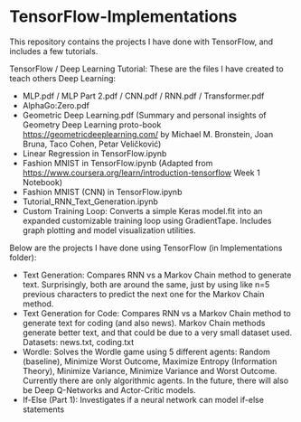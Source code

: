 # TensorFlow-Implementations

This repository contains the projects I have done with TensorFlow, and includes a few tutorials.

TensorFlow / Deep Learning Tutorial:
These are the files I have created to teach others Deep Learning:
- MLP.pdf / MLP Part 2.pdf / CNN.pdf / RNN.pdf / Transformer.pdf
- AlphaGo:Zero.pdf
- Geometric Deep Learning.pdf (Summary and personal insights of Geometry Deep Learning proto-book https://geometricdeeplearning.com/ by Michael M. Bronstein, Joan Bruna, Taco Cohen, Petar Veličković)
- Linear Regression in TensorFlow.ipynb
- Fashion MNIST in TensorFlow.ipynb (Adapted from https://www.coursera.org/learn/introduction-tensorflow Week 1 Notebook)
- Fashion MNIST (CNN) in TensorFlow.ipynb
- Tutorial_RNN_Text_Generation.ipynb
- Custom Training Loop: Converts a simple Keras model.fit into an expanded customizable training loop using GradientTape. Includes graph plotting and model visualization utilities. 

Below are the projects I have done using TensorFlow (in Implementations folder):
- Text Generation: Compares RNN vs a Markov Chain method to generate text. Surprisingly, both are around the same, just by using like n=5 previous characters to predict the next one for the Markov Chain method.
- Text Generation for Code: Compares RNN vs a Markov Chain method to generate text for coding (and also news). Markov Chain methods generate better text, and that could be due to a very small dataset used. Datasets: news.txt, coding.txt
- Wordle: Solves the Wordle game using 5 different agents: Random (baseline), Minimize Worst Outcome, Maximize Entropy (Information Theory), Minimize Variance, Minimize Variance and Worst Outcome. Currently there are only algorithmic agents. In the future, there will also be Deep Q-Networks and Actor-Critic models.
- If-Else (Part 1): Investigates if a neural network can model if-else statements
